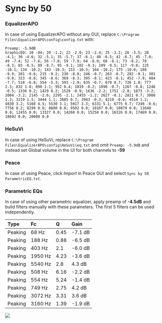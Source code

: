 # Sync by 50

### EqualizerAPO
In case of using EqualizerAPO without any GUI, replace `C:\Program Files\EqualizerAPO\config\config.txt`
with:
```
Preamp: -5.9dB
GraphicEQ: 10 -84; 20 -1.2; 22 -2.0; 23 -2.4; 25 -3.2; 26 -3.5; 28 -4.1; 30 -4.6; 32 -5.1; 35 -5.7; 37 -6.1; 40 -6.5; 42 -6.7; 45 -7.0; 49 -7.4; 52 -7.6; 56 -7.8; 59 -7.9; 64 -8.0; 68 -8.1; 73 -8.2; 78 -8.3; 83 -8.5; 89 -8.7; 95 -9.1; 102 -9.3; 109 -9.5; 117 -9.8; 125 -10.1; 134 -10.2; 143 -10.3; 153 -10.3; 164 -10.2; 175 -10.0; 188 -9.9; 201 -9.6; 215 -9.2; 230 -8.8; 246 -8.7; 263 -8.7; 282 -9.1; 301 -9.0; 323 -8.8; 345 -8.6; 369 -8.3; 395 -8.1; 423 -8.1; 452 -7.9; 484 -7.7; 518 -6.8; 554 -5.3; 593 -2.9; 635 -0.7; 679 0.7; 726 1.8; 777 2.3; 832 1.8; 890 1.1; 952 0.4; 1019 -0.2; 1090 -0.7; 1167 -0.8; 1248 -0.5; 1336 0.2; 1429 0.2; 1529 -0.9; 1636 -2.2; 1751 -2.8; 1873 -3.2; 2004 -3.2; 2145 -2.6; 2295 -2.1; 2455 -1.2; 2627 -0.1; 2811 0.7; 3008 1.3; 3219 1.5; 3444 1.1; 3685 0.7; 3943 -0.3; 4219 -0.6; 4514 1.2; 4830 3.2; 5168 4.5; 5530 3.1; 5917 3.3; 6331 5.1; 6775 0.7; 7249 -0.6; 7756 0.2; 8299 0.0; 8880 0.0; 9502 0.0; 10167 0.0; 10879 0.0; 11640 0.0; 12455 0.0; 13327 0.0; 14260 0.0; 15258 0.0; 16326 0.0; 17469 0.0; 18692 0.0; 20000 0.0
```

### HeSuVi
In case of using HeSuVi, replace `C:\Program Files\EqualizerAPO\config\HeSuVi\eq.txt` and omit `Preamp:
-5.9dB` and instead set Global volume in the UI for both channels to **-59**

### Peace
In case of using Peace, click *Import* in Peace GUI and select `Sync by 50 ParametricEQ.txt`.

### Parametric EQs
In case of using other parametric equalizer, apply preamp of **-4.5dB** and build filters manually with
these parameters. The first 5 filters can be used independently.

| Type    | Fc      |    Q | Gain    |
|:--------|:--------|:-----|:--------|
| Peaking | 68 Hz   | 0.45 | -7.1 dB |
| Peaking | 188 Hz  | 0.88 | -6.5 dB |
| Peaking | 403 Hz  | 2.1  | -6.0 dB |
| Peaking | 1950 Hz | 4.23 | -3.6 dB |
| Peaking | 5540 Hz | 2.8  | 4.3 dB  |
| Peaking | 508 Hz  | 6.16 | -2.2 dB |
| Peaking | 554 Hz  | 5.24 | -1.4 dB |
| Peaking | 749 Hz  | 2.75 | 4.2 dB  |
| Peaking | 3072 Hz | 3.31 | 3.6 dB  |
| Peaking | 3160 Hz | 1.39 | -1.9 dB |

![](https://raw.githubusercontent.com/jaakkopasanen/AutoEq/master/results/innerfidelity/sbaf-serious/Sync%20by%2050/Sync%20by%2050.png)